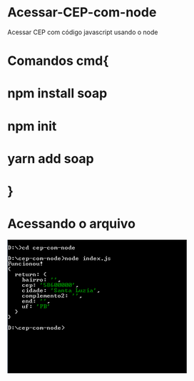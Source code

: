# Acessar-CEP-com-node
Acessar CEP com código javascript usando o node

# Comandos cmd{
  # npm install soap
  # npm init
  # yarn add soap
# }


# Acessando o arquivo

![screenshot](cmd.png)
